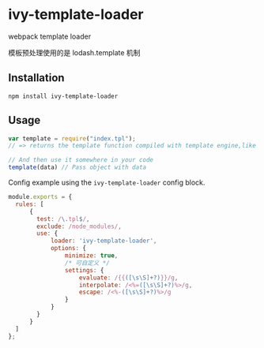 # ivy-template-loader
webpack template loader

模板预处理使用的是  lodash.template 机制


## Installation

`npm install ivy-template-loader`

## Usage

``` javascript
var template = require("index.tpl");
// => returns the template function compiled with template engine,like underscore (lodash).

// And then use it somewhere in your code
template(data) // Pass object with data
```

Config example using the ```ivy-template-loader``` config block.

``` javascript
module.exports = {
  rules: [
      {
        test: /\.tpl$/,
        exclude: /node_modules/,
        use: {
            loader: 'ivy-template-loader',
            options: {
                minimize: true,
                /* 可自定义 */
                settings: {
                    evaluate: /{{([\s\S]+?)}}/g,
                    interpolate: /<%=([\s\S]+?)%>/g,
                    escape: /<%-([\s\S]+?)%>/g
                }
            }
        }
      }
  ]
};
```